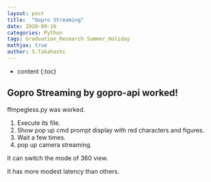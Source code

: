 ```yaml
---
layout: post
title:  "Gopro Streaming"
date: 2020-09-16
categories: Python
tags: Graduation_Research Summer_Holiday
mathjax: true
author: S.Takahashi
---
```


* content
{:toc}

## Gopro Streaming by gopro-api worked!
ffmpegless.py was worked.
1. Execute its file.
2. Show pop up cmd prompt display with red characters and figures.
3. Wait a few times.
4. pop up camera streaming.

It can switch the mode of 360 view.

It has more modest latency than others.